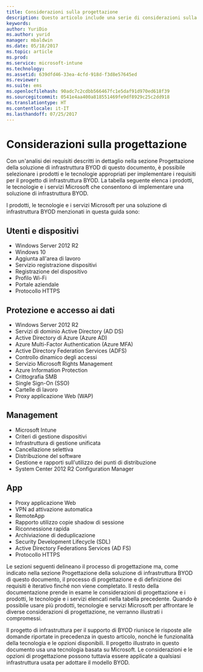 ```yaml
---
title: Considerazioni sulla progettazione
description: Questo articolo include una serie di considerazioni sulla progettazione per prodotti e tecnologie in uno scenario Bring Your Own Device (BYOD).
keywords: 
author: YuriDio
ms.author: yurid
manager: mbaldwin
ms.date: 05/18/2017
ms.topic: article
ms.prod: 
ms.service: microsoft-intune
ms.technology: 
ms.assetid: 639dfd46-33ea-4cfd-918d-f3d8e57645ed
ms.reviewer: 
ms.suite: ems
ms.openlocfilehash: 90adc7c2cdbb566467fc1e5daf91d970ed618f39
ms.sourcegitcommit: 0541e4aa400a818551469fe9df8929c25c2dd918
ms.translationtype: HT
ms.contentlocale: it-IT
ms.lasthandoff: 07/25/2017
---
```

# <a name="design-considerations"></a>Considerazioni sulla progettazione

Con un'analisi dei requisiti descritti in dettaglio nella sezione Progettazione della soluzione di infrastruttura BYOD di questo documento, è possibile selezionare i prodotti e le tecnologie appropriati per implementare i requisiti per il progetto di infrastruttura BYOD. La tabella seguente elenca i prodotti, le tecnologie e i servizi Microsoft che consentono di implementare una soluzione di infrastruttura BYOD.

I prodotti, le tecnologie e i servizi Microsoft per una soluzione di infrastruttura BYOD menzionati in questa guida sono:

## <a name="user-and-device"></a>Utenti e dispositivi

- Windows Server 2012 R2
- Windows 10
- Aggiunta all'area di lavoro
- Servizio registrazione dispositivi
- Registrazione del dispositivo
- Profilo Wi-Fi
- Portale aziendale
- Protocollo HTTPS

## <a name="data-access-and-protection"></a>Protezione e accesso ai dati

- Windows Server 2012 R2
- Servizi di dominio Active Directory (AD DS)
- Active Directory di Azure (Azure AD)
- Azure Multi-Factor Authentication (Azure MFA)
- Active Directory Federation Services (ADFS)
- Controllo dinamico degli accessi
- Servizio Microsoft Rights Management
- Azure Information Protection
- Crittografia SMB
- Single Sign-On (SSO)
- Cartelle di lavoro
- Proxy applicazione Web (WAP)

## <a name="management"></a>Management

- Microsoft Intune
- Criteri di gestione dispositivi
- Infrastruttura di gestione unificata
- Cancellazione selettiva
- Distribuzione del software
- Gestione e rapporti sull'utilizzo dei punti di distribuzione
- System Center 2012 R2 Configuration Manager

## <a name="apps"></a>App

- Proxy applicazione Web
- VPN ad attivazione automatica
- RemoteApp
- Rapporto utilizzo copie shadow di sessione
- Riconnessione rapida
- Archiviazione di deduplicazione
- Security Development Lifecycle (SDL)
- Active Directory Federations Services (AD FS)
- Protocollo HTTPS

Le sezioni seguenti delineano il processo di progettazione ma, come indicato nella sezione Progettazione della soluzione di infrastruttura BYOD di questo documento, il processo di progettazione e di definizione dei requisiti è iterativo finché non viene completato.
Il resto della documentazione prende in esame le considerazioni di progettazione e i prodotti, le tecnologie e i servizi elencati nella tabella precedente. Quando è possibile usare più prodotti, tecnologie e servizi Microsoft per affrontare le diverse considerazioni di progettazione, ne verranno illustrati i compromessi.

Il progetto di infrastruttura per il supporto di BYOD riunisce le risposte alle domande riportate in precedenza in questo articolo, nonché le funzionalità della tecnologia e le opzioni disponibili. Il progetto illustrato in questo documento usa una tecnologia basata su Microsoft. Le considerazioni e le opzioni di progettazione possono tuttavia essere applicate a qualsiasi infrastruttura usata per adottare il modello BYOD.
